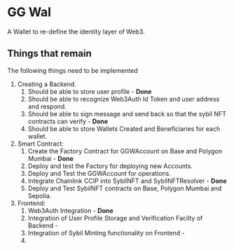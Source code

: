 # GG Wal
A Wallet to re-define the identity layer of Web3. 

## Things that remain
The following things need to be implemented
1. Creating a Backend.
    1. Should be able to store user profile - **Done**
    2. Should be able to recognize Web3Auth Id Token and user address and respond.
    3. Should be able to sign message and send back so that the sybil NFT contracts can verify - **Done**
    4. Should be able to store Wallets Created and Beneficiaries for each wallet.
2. Smart Contract:
    1. Create the Factory Contract for GGWAccount on Base and Polygon Mumbai - **Done**
    2. Deploy and test the Factory for deploying new Accounts.
    3. Deploy and Test the GGWAccount for operations.
    4. Integrate Chainlink CCIP into SybilNFT and SybilNFTResolver - **Done**
    5. Deploy and Test SybilNFT contracts on Base, Polygon Mumbai and Sepolia.
3. Frontend:
    1. Web3Auth Integration - **Done**
    2. Integration of User Profile Storage and Verification Facilty of Backend - 
    3. Integration of Sybil Minting functionality on Frontend - 
    4. 